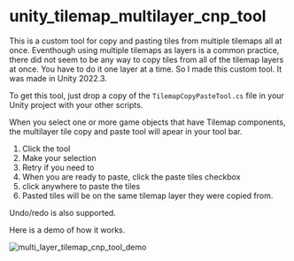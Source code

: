 # unity_tilemap_multilayer_cnp_tool

This is a custom tool for copy and pasting tiles from multiple tilemaps all at once. Eventhough using multiple tilemaps as layers is a common practice, there did not seem to be any way to copy tiles from all of the tilemap layers at once. You have to do it one layer at a time. So I made this custom tool. It was made in Unity 2022.3.

To get this tool, just drop a copy of the `TilemapCopyPasteTool.cs` file in your Unity project with your other scripts.

When you select one or more game objects that have Tilemap components, the multilayer tile copy and paste tool will apear in your tool bar.
1. Click the tool
2. Make your selection
3. Retry if you need to
4. When you are ready to paste, click the paste tiles checkbox
5. click anywhere to paste the tiles
6. Pasted tiles will be on the same tilemap layer they were copied from.

Undo/redo is also supported.

Here is a demo of how it works.

![multi_layer_tilemap_cnp_tool_demo](https://github.com/user-attachments/assets/71030cb7-c89c-4e2c-b062-2dabb79d590c)
